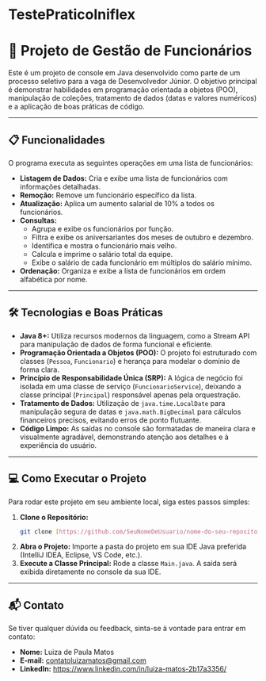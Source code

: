 # TestePraticoIniflex

# 🚀 Projeto de Gestão de Funcionários

Este é um projeto de console em Java desenvolvido como parte de um processo seletivo para a vaga de Desenvolvedor Júnior. O objetivo principal é demonstrar habilidades em programação orientada a objetos (POO), manipulação de coleções, tratamento de dados (datas e valores numéricos) e a aplicação de boas práticas de código.

---

## 📋 Funcionalidades

O programa executa as seguintes operações em uma lista de funcionários:

* **Listagem de Dados:** Cria e exibe uma lista de funcionários com informações detalhadas.
* **Remoção:** Remove um funcionário específico da lista.
* **Atualização:** Aplica um aumento salarial de 10% a todos os funcionários.
* **Consultas:**
    * Agrupa e exibe os funcionários por função.
    * Filtra e exibe os aniversariantes dos meses de outubro e dezembro.
    * Identifica e mostra o funcionário mais velho.
    * Calcula e imprime o salário total da equipe.
    * Exibe o salário de cada funcionário em múltiplos do salário mínimo.
* **Ordenação:** Organiza e exibe a lista de funcionários em ordem alfabética por nome.

---

## 🛠️ Tecnologias e Boas Práticas

* **Java 8+:** Utiliza recursos modernos da linguagem, como a Stream API para manipulação de dados de forma funcional e eficiente.
* **Programação Orientada a Objetos (POO):** O projeto foi estruturado com classes (`Pessoa`, `Funcionario`) e herança para modelar o domínio de forma clara.
* **Princípio de Responsabilidade Única (SRP):** A lógica de negócio foi isolada em uma classe de serviço (`FuncionarioService`), deixando a classe principal (`Principal`) responsável apenas pela orquestração.
* **Tratamento de Dados:** Utilização de `java.time.LocalDate` para manipulação segura de datas e `java.math.BigDecimal` para cálculos financeiros precisos, evitando erros de ponto flutuante.
* **Código Limpo:** As saídas no console são formatadas de maneira clara e visualmente agradável, demonstrando atenção aos detalhes e à experiência do usuário.

---

## 💻 Como Executar o Projeto

Para rodar este projeto em seu ambiente local, siga estes passos simples:

1.  **Clone o Repositório:**
    ```bash
    git clone [https://github.com/SeuNomeDeUsuario/nome-do-seu-repositorio.git](https://github.com/SeuNomeDeUsuario/nome-do-seu-repositorio.git)
    ```
2.  **Abra o Projeto:**
    Importe a pasta do projeto em sua IDE Java preferida (IntelliJ IDEA, Eclipse, VS Code, etc.).
3.  **Execute a Classe Principal:**
    Rode a classe `Main.java`. A saída será exibida diretamente no console da sua IDE.

---

## 📬 Contato

Se tiver qualquer dúvida ou feedback, sinta-se à vontade para entrar em contato:

* **Nome:** Luiza de Paula Matos
* **E-mail:** contatoluizamatos@gmail.com
* **LinkedIn:** https://www.linkedin.com/in/luiza-matos-2b17a3356/
